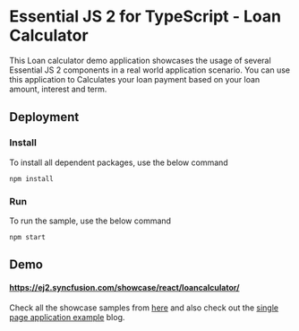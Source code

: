# Essential JS 2 for TypeScript - Loan Calculator

This Loan calculator demo application showcases the usage of several Essential JS 2 components in a real world application scenario. You can use this application to Calculates your loan payment based on your loan amount, interest and term.

## Deployment

### Install

To install all dependent packages, use the below command

```
npm install
```

### Run

To run the sample, use the below command

```
npm start
```

## Demo

#### <a href="https://ej2.syncfusion.com/showcase/react/loancalculator/" target="_blank">https://ej2.syncfusion.com/showcase/react/loancalculator/</a>

Check all the showcase samples from <a href="https://ej2.syncfusion.com/home/index.html" target="_blank">here</a> and also check out the [single page application example](https://blog.syncfusion.com/post/single-page-application-example-using-essential-js-2.aspx) blog.